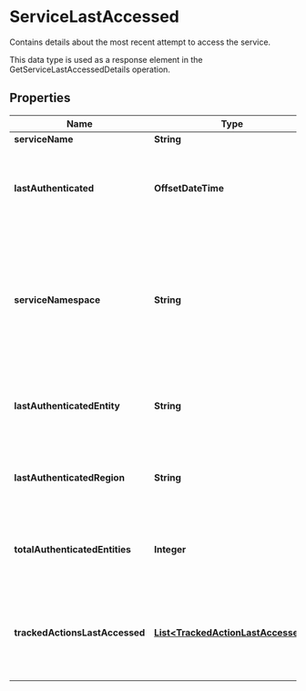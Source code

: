 

# ServiceLastAccessed

<p>Contains details about the most recent attempt to access the service.</p> <p>This data type is used as a response element in the <a>GetServiceLastAccessedDetails</a> operation.</p>

## Properties

| Name | Type | Description | Notes |
|------------ | ------------- | ------------- | -------------|
|**serviceName** | **String** | The name of the service in which access was attempted. |  |
|**lastAuthenticated** | **OffsetDateTime** | &lt;p&gt;The date and time, in &lt;a href&#x3D;\&quot;http://www.iso.org/iso/iso8601\&quot;&gt;ISO 8601 date-time format&lt;/a&gt;, when an authenticated entity most recently attempted to access the service. Amazon Web Services does not report unauthenticated requests.&lt;/p&gt; &lt;p&gt;This field is null if no IAM entities attempted to access the service within the &lt;a href&#x3D;\&quot;https://docs.aws.amazon.com/IAM/latest/UserGuide/access_policies_access-advisor.html#service-last-accessed-reporting-period\&quot;&gt;tracking period&lt;/a&gt;.&lt;/p&gt; |  [optional] |
|**serviceNamespace** | **String** | &lt;p&gt;The namespace of the service in which access was attempted.&lt;/p&gt; &lt;p&gt;To learn the service namespace of a service, see &lt;a href&#x3D;\&quot;https://docs.aws.amazon.com/service-authorization/latest/reference/reference_policies_actions-resources-contextkeys.html\&quot;&gt;Actions, resources, and condition keys for Amazon Web Services services&lt;/a&gt; in the &lt;i&gt;Service Authorization Reference&lt;/i&gt;. Choose the name of the service to view details for that service. In the first paragraph, find the service prefix. For example, &lt;code&gt;(service prefix: a4b)&lt;/code&gt;. For more information about service namespaces, see &lt;a href&#x3D;\&quot;https://docs.aws.amazon.com/general/latest/gr/aws-arns-and-namespaces.html#genref-aws-service-namespaces\&quot;&gt;Amazon Web Services Service Namespaces&lt;/a&gt; in the &lt;i&gt;Amazon Web Services General Reference&lt;/i&gt;.&lt;/p&gt; |  |
|**lastAuthenticatedEntity** | **String** | &lt;p&gt;The ARN of the authenticated entity (user or role) that last attempted to access the service. Amazon Web Services does not report unauthenticated requests.&lt;/p&gt; &lt;p&gt;This field is null if no IAM entities attempted to access the service within the &lt;a href&#x3D;\&quot;https://docs.aws.amazon.com/IAM/latest/UserGuide/access_policies_access-advisor.html#service-last-accessed-reporting-period\&quot;&gt;tracking period&lt;/a&gt;.&lt;/p&gt; |  [optional] |
|**lastAuthenticatedRegion** | **String** | &lt;p&gt;The Region from which the authenticated entity (user or role) last attempted to access the service. Amazon Web Services does not report unauthenticated requests.&lt;/p&gt; &lt;p&gt;This field is null if no IAM entities attempted to access the service within the &lt;a href&#x3D;\&quot;https://docs.aws.amazon.com/IAM/latest/UserGuide/access_policies_access-advisor.html#service-last-accessed-reporting-period\&quot;&gt;tracking period&lt;/a&gt;.&lt;/p&gt; |  [optional] |
|**totalAuthenticatedEntities** | **Integer** | &lt;p&gt;The total number of authenticated principals (root user, IAM users, or IAM roles) that have attempted to access the service.&lt;/p&gt; &lt;p&gt;This field is null if no principals attempted to access the service within the &lt;a href&#x3D;\&quot;https://docs.aws.amazon.com/IAM/latest/UserGuide/access_policies_access-advisor.html#service-last-accessed-reporting-period\&quot;&gt;tracking period&lt;/a&gt;.&lt;/p&gt; |  [optional] |
|**trackedActionsLastAccessed** | [**List&lt;TrackedActionLastAccessed&gt;**](TrackedActionLastAccessed.md) | &lt;p&gt;An object that contains details about the most recent attempt to access a tracked action within the service.&lt;/p&gt; &lt;p&gt;This field is null if there no tracked actions or if the principal did not use the tracked actions within the &lt;a href&#x3D;\&quot;https://docs.aws.amazon.com/IAM/latest/UserGuide/access_policies_access-advisor.html#service-last-accessed-reporting-period\&quot;&gt;tracking period&lt;/a&gt;. This field is also null if the report was generated at the service level and not the action level. For more information, see the &lt;code&gt;Granularity&lt;/code&gt; field in &lt;a&gt;GenerateServiceLastAccessedDetails&lt;/a&gt;.&lt;/p&gt; |  [optional] |



